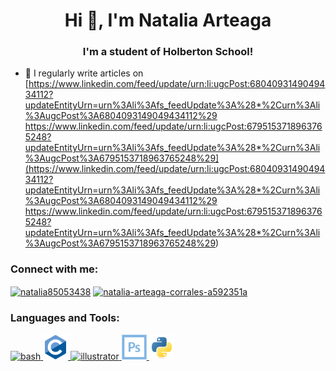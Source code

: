 <h1 align="center">Hi 👋, I'm Natalia Arteaga</h1>
<h3 align="center">I'm a student of Holberton School!</h3>

- 📝 I regularly write articles on [https://www.linkedin.com/feed/update/urn:li:ugcPost:6804093149049434112?updateEntityUrn=urn%3Ali%3Afs_feedUpdate%3A%28*%2Curn%3Ali%3AugcPost%3A6804093149049434112%29 https://www.linkedin.com/feed/update/urn:li:ugcPost:6795153718963765248?updateEntityUrn=urn%3Ali%3Afs_feedUpdate%3A%28*%2Curn%3Ali%3AugcPost%3A6795153718963765248%29](https://www.linkedin.com/feed/update/urn:li:ugcPost:6804093149049434112?updateEntityUrn=urn%3Ali%3Afs_feedUpdate%3A%28*%2Curn%3Ali%3AugcPost%3A6804093149049434112%29 https://www.linkedin.com/feed/update/urn:li:ugcPost:6795153718963765248?updateEntityUrn=urn%3Ali%3Afs_feedUpdate%3A%28*%2Curn%3Ali%3AugcPost%3A6795153718963765248%29)

<h3 align="left">Connect with me:</h3>
<p align="left">
<a href="https://twitter.com/natalia85053438" target="blank"><img align="center" src="https://raw.githubusercontent.com/rahuldkjain/github-profile-readme-generator/master/src/images/icons/Social/twitter.svg" alt="natalia85053438" height="30" width="40" /></a>
<a href="https://www.linkedin.com/in/natalia-arteaga-corrales-a592351a7/" target="blank"><img align="center" src="https://raw.githubusercontent.com/rahuldkjain/github-profile-readme-generator/master/src/images/icons/Social/linked-in-alt.svg" alt="natalia-arteaga-corrales-a592351a" height="30" width="40" /></a>
</p>

<h3 align="left">Languages and Tools:</h3>
<p align="left"> <a href="https://www.gnu.org/software/bash/" target="_blank"> <img src="https://www.vectorlogo.zone/logos/gnu_bash/gnu_bash-icon.svg" alt="bash" width="40" height="40"/> </a> <a href="https://www.cprogramming.com/" target="_blank"> <img src="https://raw.githubusercontent.com/devicons/devicon/master/icons/c/c-original.svg" alt="c" width="40" height="40"/> </a> <a href="https://www.adobe.com/in/products/illustrator.html" target="_blank"> <img src="https://www.vectorlogo.zone/logos/adobe_illustrator/adobe_illustrator-icon.svg" alt="illustrator" width="40" height="40"/> </a> <a href="https://www.photoshop.com/en" target="_blank"> <img src="https://raw.githubusercontent.com/devicons/devicon/master/icons/photoshop/photoshop-line.svg" alt="photoshop" width="40" height="40"/> </a> <a href="https://www.python.org" target="_blank"> <img src="https://raw.githubusercontent.com/devicons/devicon/master/icons/python/python-original.svg" alt="python" width="40" height="40"/> </a> </p>
